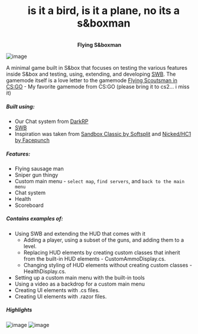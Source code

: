 <div id="user-content-toc" align="center">
  <ul>
    <summary><h1 style="display: inline-block;">is it a bird, is it a plane, no its a s&boxman</h1></summary>
  </ul>
  <span><b>Flying S&boxman</b></span><br>
</div>

![image](https://github.com/user-attachments/assets/29affc0b-baff-4573-9f24-fa245637d52f)


A minimal game built in S&box that focuses on testing the various features inside S&box and testing, using, extending, and developing [SWB](https://github.com/timmybo5/simple-weapon-base).
The gamemode itself is a love letter to the gamemode [Flying Scoutsman in CS:GO](https://counterstrike.fandom.com/wiki/Flying_Scoutsman) - My favorite gamemode from CS:GO (please bring it to cs2... i miss it)

##### Built using:
- Our Chat system from [DarkRP](https://github.com/sousou63/DarkRP)
- [SWB](https://github.com/timmybo5/simple-weapon-base)
- Inspiration was taken from [Sandbox Classic by Softsplit](https://sbox.game/softsplit/sandbox) and [Nicked/HC1 by Facepunch](https://github.com/Facepunch/sbox-hc1)

##### Features:
- Flying sausage man
- Sniper gun thingy
- Custom main menu - `select map`, `find servers`, and `back to the main menu`
- Chat system
- Health
- Scoreboard

##### Contains examples of:
- Using SWB and extending the HUD that comes with it
  - Adding a player, using a subset of the guns, and adding them to a level.
  - Replacing HUD elements by creating custom classes that inherit from the built-in HUD elements - CustomAmmoDisplay.cs.
  - Changing styling of HUD elements without creating custom classes - HealthDisplay.cs.
- Setting up a custom main menu with the built-in tools
- Using a video as a backdrop for a custom main menu
- Creating UI elements with .cs files.
- Creating UI elements with .razor files.

##### Highlights
![image](https://github.com/user-attachments/assets/fea0c0ea-c7b1-4cde-83cf-234d5c864147)
![image](https://github.com/user-attachments/assets/c617d9d2-0dc2-40d7-a3ba-c5b0d5923696)

